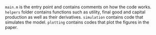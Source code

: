 `main.m` is the entry point and contains comments on how the code works.
`helpers` folder contains functions such as utility, final good and capital production as well as their derivatives.
`simulation` contains code that simulates the model.
`plotting` contains codes that plot the figures in the paper.
